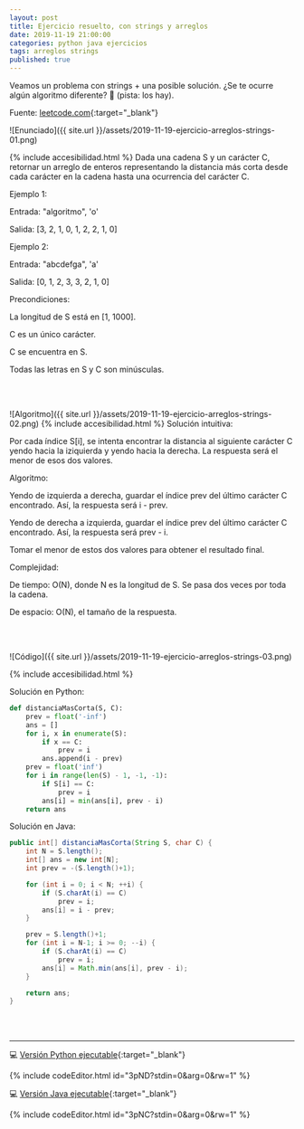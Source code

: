 ```yaml
---
layout: post
title: Ejercicio resuelto, con strings y arreglos
date: 2019-11-19 21:00:00
categories: python java ejercicios
tags: arreglos strings
published: true
---
```


Veamos un problema con strings + una posible solución. ¿Se te ocurre algún algoritmo diferente? 🧠 (pista: los hay).

Fuente: [leetcode.com](https://leetcode.com/){:target="_blank"}

![Enunciado]({{ site.url }}/assets/2019-11-19-ejercicio-arreglos-strings-01.png)

{% include accesibilidad.html %}
Dada una cadena S y un carácter C, retornar un arreglo de enteros representando la distancia más corta desde cada carácter en la cadena hasta una ocurrencia del carácter C.


Ejemplo 1:

Entrada: "algoritmo", 'o'

Salida: [3, 2, 1, 0, 1, 2, 2, 1, 0]


Ejemplo 2:

Entrada: "abcdefga", 'a'

Salida: [0, 1, 2, 3, 3, 2, 1, 0]


Precondiciones:

La longitud de S está en [1, 1000].

C es un único carácter.

C se encuentra en S.

Todas las letras en S y C son minúsculas.
</div></details>
<br />&nbsp;


![Algoritmo]({{ site.url }}/assets/2019-11-19-ejercicio-arreglos-strings-02.png)
{% include accesibilidad.html %}
Solución intuitiva:

Por cada índice S[i], se intenta encontrar la distancia al siguiente carácter C yendo hacia la iziquierda y yendo hacia la derecha. La respuesta será el menor de esos dos valores.


Algoritmo:

Yendo de izquierda a derecha, guardar el índice prev del último carácter C encontrado. Así, la respuesta será i - prev.

Yendo de derecha a izquierda, guardar el índice prev del último carácter C encontrado. Así, la respuesta será prev - i.

Tomar el menor de estos dos valores para obtener el resultado final.


Complejidad:

De tiempo: O(N), donde N es la longitud de S. Se pasa dos veces por toda la cadena.

De espacio: O(N), el tamaño de la respuesta.
</div></details>
<br />&nbsp;

![Código]({{ site.url }}/assets/2019-11-19-ejercicio-arreglos-strings-03.png)

{% include accesibilidad.html %}

Solución en Python:

```python
def distanciaMasCorta(S, C):
    prev = float('-inf')
    ans = []
    for i, x in enumerate(S):
        if x == C:
            prev = i
        ans.append(i - prev)
    prev = float('inf')
    for i in range(len(S) - 1, -1, -1):
        if S[i] == C:
            prev = i
        ans[i] = min(ans[i], prev - i)
    return ans
```

Solución en Java:

```java
public int[] distanciaMasCorta(String S, char C) {
	int N = S.length();
	int[] ans = new int[N];
	int prev = -(S.length()+1);

	for (int i = 0; i < N; ++i) {
		if (S.charAt(i) == C)
			prev = i;
		ans[i] = i - prev;
	}

	prev = S.length()+1;
	for (int i = N-1; i >= 0; --i) {
		if (S.charAt(i) == C)
			prev = i;
		ans[i] = Math.min(ans[i], prev - i);
	}

	return ans;
}
```

</div></details>
<br />&nbsp;
<hr />

💻 [Versión Python ejecutable](https://jdoodle.com/a/3pND){:target="_blank"}

{% include codeEditor.html id="3pND?stdin=0&arg=0&rw=1" %}
<br />



💻 [Versión Java ejecutable](https://jdoodle.com/a/3pNC){:target="_blank"}

{% include codeEditor.html id="3pNC?stdin=0&arg=0&rw=1" %}


